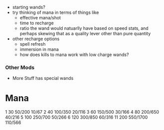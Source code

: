 - starting wands?
- try thinking of mana in terms of things like
  - effective mana/shot
  - time to recharge
  - ratio the wand would natuarlly have based on speed stats, and perhaps skewing that as a quality lever other than pure quantity
- other recharge options
  - spell refresh
  - immersion in mana
  - how does kills to mana work with low charge wands?

### Other Mods
- More Stuff has special wands

# Mana

1 30 50/200 10/67
2 40 100/350 20/116
3 60 150/500 30/166
4 80 200/650 40/216
5 100 250/700 50/266
6 120 300/850 60/316
11 200 550/1700 110/566
